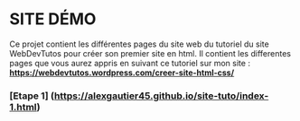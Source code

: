 # SITE DÉMO
Ce projet contient les différentes pages du site web du tutoriel du site WebDevTutos pour créer son premier site en html.
Il contient les differentes pages que vous aurez appris en suivant ce tutoriel sur mon site : **https://webdevtutos.wordpress.com/creer-site-html-css/**

### [Etape 1] (https://alexgautier45.github.io/site-tuto/index-1.html)
